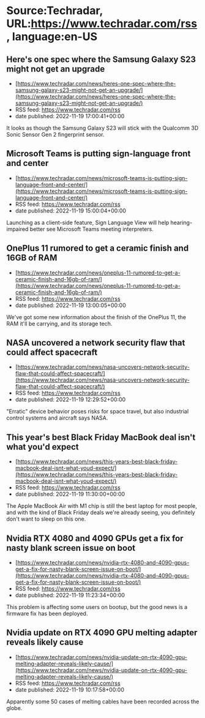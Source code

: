# Source:Techradar, URL:https://www.techradar.com/rss, language:en-US

## Here's one spec where the Samsung Galaxy S23 might not get an upgrade
 - [https://www.techradar.com/news/heres-one-spec-where-the-samsung-galaxy-s23-might-not-get-an-upgrade/](https://www.techradar.com/news/heres-one-spec-where-the-samsung-galaxy-s23-might-not-get-an-upgrade/)
 - RSS feed: https://www.techradar.com/rss
 - date published: 2022-11-19 17:00:41+00:00

It looks as though the Samsung Galaxy S23 will stick with the Qualcomm 3D Sonic Sensor Gen 2 fingerprint sensor.

## Microsoft Teams is putting sign-language front and center
 - [https://www.techradar.com/news/microsoft-teams-is-putting-sign-language-front-and-center/](https://www.techradar.com/news/microsoft-teams-is-putting-sign-language-front-and-center/)
 - RSS feed: https://www.techradar.com/rss
 - date published: 2022-11-19 15:00:04+00:00

Launching as a client-side feature, Sign Language View will help hearing-impaired better see Microsoft Teams meeting interpreters.

## OnePlus 11 rumored to get a ceramic finish and 16GB of RAM
 - [https://www.techradar.com/news/oneplus-11-rumored-to-get-a-ceramic-finish-and-16gb-of-ram/](https://www.techradar.com/news/oneplus-11-rumored-to-get-a-ceramic-finish-and-16gb-of-ram/)
 - RSS feed: https://www.techradar.com/rss
 - date published: 2022-11-19 13:00:05+00:00

We've got some new information about the finish of the OnePlus 11, the RAM it'll be carrying, and its storage tech.

## NASA uncovered a network security flaw that could affect spacecraft
 - [https://www.techradar.com/news/nasa-uncovers-network-security-flaw-that-could-affect-spacecraft/](https://www.techradar.com/news/nasa-uncovers-network-security-flaw-that-could-affect-spacecraft/)
 - RSS feed: https://www.techradar.com/rss
 - date published: 2022-11-19 12:29:52+00:00

"Erratic" device behavior poses risks for space travel, but also industrial control systems and aircraft says NASA.

## This year's best Black Friday MacBook deal isn't what you'd expect
 - [https://www.techradar.com/news/this-years-best-black-friday-macbook-deal-isnt-what-youd-expect/](https://www.techradar.com/news/this-years-best-black-friday-macbook-deal-isnt-what-youd-expect/)
 - RSS feed: https://www.techradar.com/rss
 - date published: 2022-11-19 11:30:00+00:00

The Apple MacBook Air with M1 chip is still the best laptop for most people, and with the kind of Black Friday deals we're already seeing, you definitely don't want to sleep on this one.

## Nvidia RTX 4080 and 4090 GPUs get a fix for nasty blank screen issue on boot
 - [https://www.techradar.com/news/nvidia-rtx-4080-and-4090-gpus-get-a-fix-for-nasty-blank-screen-issue-on-boot/](https://www.techradar.com/news/nvidia-rtx-4080-and-4090-gpus-get-a-fix-for-nasty-blank-screen-issue-on-boot/)
 - RSS feed: https://www.techradar.com/rss
 - date published: 2022-11-19 11:23:34+00:00

This problem is affecting some users on bootup, but the good news is a firmware fix has been deployed.

## Nvidia update on RTX 4090 GPU melting adapter reveals likely cause
 - [https://www.techradar.com/news/nvidia-update-on-rtx-4090-gpu-melting-adapter-reveals-likely-cause/](https://www.techradar.com/news/nvidia-update-on-rtx-4090-gpu-melting-adapter-reveals-likely-cause/)
 - RSS feed: https://www.techradar.com/rss
 - date published: 2022-11-19 10:17:58+00:00

Apparently some 50 cases of melting cables have been recorded across the globe.

